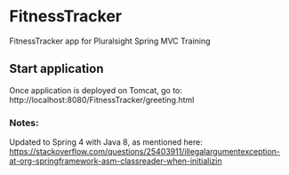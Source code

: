 # FitnessTracker
FitnessTracker app for Pluralsight Spring MVC Training

## Start application
Once application is deployed on Tomcat, go to: http://localhost:8080/FitnessTracker/greeting.html

### Notes:
Updated to Spring 4 with Java 8, as mentioned here: https://stackoverflow.com/questions/25403911/illegalargumentexception-at-org-springframework-asm-classreader-when-initializin